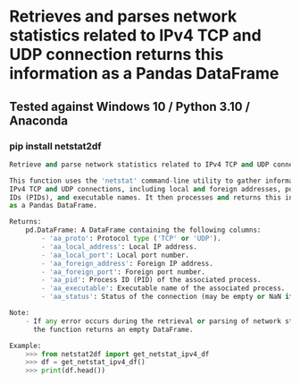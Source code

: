 # Retrieves and parses network statistics related to IPv4 TCP and UDP connection returns this information as a Pandas DataFrame

## Tested against Windows 10 / Python 3.10 / Anaconda

### pip install netstat2df


```python
Retrieve and parse network statistics related to IPv4 TCP and UDP connections.

This function uses the 'netstat' command-line utility to gather information about
IPv4 TCP and UDP connections, including local and foreign addresses, ports, process
IDs (PIDs), and executable names. It then processes and returns this information
as a Pandas DataFrame.

Returns:
	pd.DataFrame: A DataFrame containing the following columns:
		- 'aa_proto': Protocol type ('TCP' or 'UDP').
		- 'aa_local_address': Local IP address.
		- 'aa_local_port': Local port number.
		- 'aa_foreign_address': Foreign IP address.
		- 'aa_foreign_port': Foreign port number.
		- 'aa_pid': Process ID (PID) of the associated process.
		- 'aa_executable': Executable name of the associated process.
		- 'aa_status': Status of the connection (may be empty or NaN if unavailable).

Note:
	- If any error occurs during the retrieval or parsing of network statistics,
	  the function returns an empty DataFrame.

Example:
	>>> from netstat2df import get_netstat_ipv4_df
	>>> df = get_netstat_ipv4_df()
	>>> print(df.head())

```